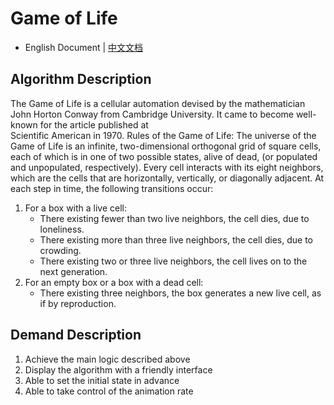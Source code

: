 # Game of Life 
- English Document | [中文文档](https://github.com/Leslie-Wong-H/GameofLife/docs/README_zh-CN.md#requirements)
## Algorithm Description 

The Game of Life is a cellular automation devised by the mathematician John Horton Conway from Cambridge University. It came to become well-known for the article published at  
Scientific American in 1970. 
Rules of the Game of Life: The universe of the Game of Life is an infinite, two-dimensional orthogonal grid of square cells, each of which is in one of two possible states, alive of dead, (or populated and unpopulated, respectively). Every cell interacts with its eight neighbors, which are the cells that are horizontally, vertically, or diagonally adjacent. At each step in time, the following transitions occur:
1. For a box with a live cell: 
    - There existing fewer than two live neighbors, the cell dies, due to loneliness.
    - There existing more than three live neighbors, the cell dies, due to crowding.
    - There existing two or three live neighbors, the cell lives on to the next generation.
2. For an empty box or a box with a dead cell:
    - There existing three neighbors, the box generates a new live cell, as if by reproduction. 

## Demand Description 

1. Achieve the main logic described above
2. Display the algorithm with a friendly interface
3. Able to set the initial state in advance
4. Able to take control of the animation rate